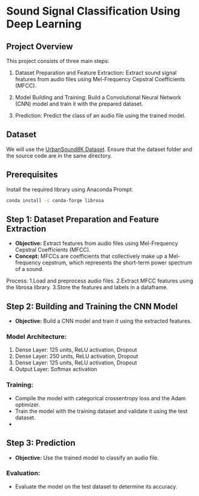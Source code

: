 # Sound Signal Classification Using Deep Learning
## Project Overview
This project consists of three main steps:

1. Dataset Preparation and Feature Extraction:
Extract sound signal features from audio files using Mel-Frequency Cepstral Coefficients (MFCC).

2. Model Building and Training:
Build a Convolutional Neural Network (CNN) model and train it with the prepared dataset.

3. Prediction:
Predict the class of an audio file using the trained model.

## Dataset
We will use the [UrbanSound8K Dataset](https://urbansounddataset.weebly.com/download-urbansound8k.html). Ensure that the dataset folder and the source code are in the same directory.

## Prerequisites
Install the required library using Anaconda Prompt:

```bash
conda install -c conda-forge librosa
```

## Step 1: Dataset Preparation and Feature Extraction
- **Objective:** Extract features from audio files using Mel-Frequency Cepstral Coefficients (MFCC).
- **Concept:** MFCCs are coefficients that collectively make up a Mel-frequency cepstrum, which represents the short-term power spectrum of a sound.

Process:
1.Load and preprocess audio files.
2.Extract MFCC features using the librosa library.
3.Store the features and labels in a dataframe.

## Step 2: Building and Training the CNN Model
- **Objective:** Build a CNN model and train it using the extracted features.

### Model Architecture:
1. Dense Layer: 125 units, ReLU activation, Dropout
2. Dense Layer: 250 units, ReLU activation, Dropout
3. Dense Layer: 125 units, ReLU activation, Dropout
4. Output Layer: Softmax activation

### Training:
- Compile the model with categorical crossentropy loss and the Adam optimizer.
- Train the model with the training dataset and validate it using the test dataset.
- 
## Step 3: Prediction
- **Objective:** Use the trained model to classify an audio file.
### Evaluation:
- Evaluate the model on the test dataset to determine its accuracy.


